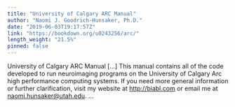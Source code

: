```yaml
---
title: "University of Calgary ARC Manual"
author: "Naomi J. Goodrich-Hunsaker, Ph.D."
date: "2019-06-03T19:17:57Z"
link: "https://bookdown.org/u0243256/arc/"
length_weight: "21.5%"
pinned: false
---
```


University of Calgary ARC Manual [...] This manual contains all of the code developed to run neuroimaging programs on the University of Calgary Arc high performance computing systems. If you need more general information or further clarification, visit my website at http://biabl.com or email me at naomi.hunsaker@utah.edu. ...
